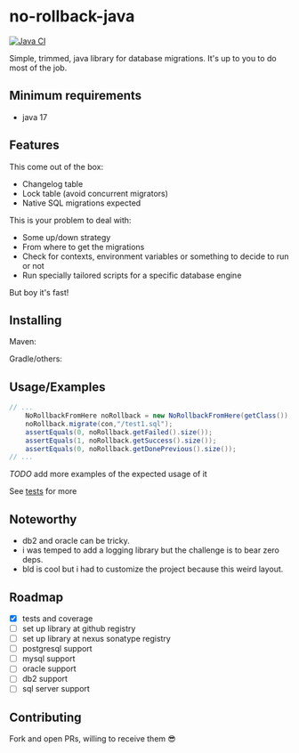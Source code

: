# no-rollback-java

[![Java CI](https://github.com/sombriks/no-rollback-from-here/actions/workflows/java.yml/badge.svg)](https://github.com/sombriks/no-rollback-from-here/actions/workflows/java.yml)

Simple, trimmed, java library for database migrations. It's up to you to do most
of the job.

## Minimum requirements

- java 17

## Features

This come out of the box:

- Changelog table
- Lock table (avoid concurrent migrators)
- Native SQL migrations expected

This is your problem to deal with:

- Some up/down strategy
- From where to get the migrations
- Check for contexts, environment variables or something to decide to run or not
- Run specially tailored scripts for a specific database engine

But boy it's fast!

## Installing

Maven:

Gradle/others:

## Usage/Examples

```java
// ...
    NoRollbackFromHere noRollback = new NoRollbackFromHere(getClass());
    noRollback.migrate(con,"/test1.sql");
    assertEquals(0, noRollback.getFailed().size());
    assertEquals(1, noRollback.getSuccess().size());
    assertEquals(0, noRollback.getDonePrevious().size());
// ...
```

_TODO_ add more examples of the expected usage of it

See [tests][tests] for more

## Noteworthy

- db2 and oracle can be tricky.
- i was temped to add a logging library but the challenge is to bear zero deps.
- bld is cool but i had to customize the project because this weird layout.

## Roadmap

- [X] tests and coverage
- [ ] set up library at github registry
- [ ] set up library at nexus sonatype registry
- [ ] postgresql support
- [ ] mysql support
- [ ] oracle support
- [ ] db2 support
- [ ] sql server support

## Contributing

Fork and open PRs, willing to receive them :sunglasses:

[tests]: ./src/test/java/norollback/NoRollbackTest.java
